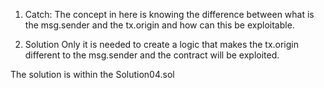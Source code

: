 1) Catch:
    The concept in here is knowing the difference between what is the msg.sender and the tx.origin
    and how can this be exploitable.

2) Solution
    Only it is needed to create a logic that makes the tx.origin different to the msg.sender 
    and the contract will be exploited.

The solution is within the Solution04.sol